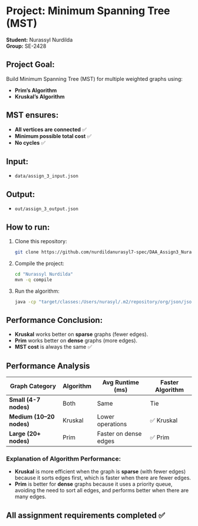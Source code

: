 # Project: Minimum Spanning Tree (MST)

**Student:** Nurassyl Nurdilda  
**Group:** SE-2428  

## Project Goal: 
Build Minimum Spanning Tree (MST) for multiple weighted graphs using:
- **Prim’s Algorithm**
- **Kruskal’s Algorithm**

## MST ensures:
- **All vertices are connected** ✅
- **Minimum possible total cost** ✅
- **No cycles** ✅

## Input: 
- `data/assign_3_input.json`  

## Output: 
- `out/assign_3_output.json`

## How to run:
1. Clone this repository:
    ```bash
    git clone https://github.com/nurdildanurasyl7-spec/DAA_Assign3_Nurassyl.git
    ```
2. Compile the project:
    ```bash
    cd "Nurassyl Nurdilda"
    mvn -q compile
    ```
3. Run the algorithm:
    ```bash
    java -cp "target/classes:/Users/nurasyl/.m2/repository/org/json/json/20240303/json-20240303.jar" mst.MainX
    ```

## Performance Conclusion:
- **Kruskal** works better on **sparse** graphs (fewer edges).
- **Prim** works better on **dense** graphs (more edges).
- **MST cost** is always the same ✅

## Performance Analysis

| Graph Category  | Algorithm | Avg Runtime (ms) | Faster Algorithm |
|-----------------|-----------|------------------|------------------|
| **Small (4-7 nodes)** | Both | Same | Tie |
| **Medium (10–20 nodes)** | Kruskal | Lower operations | ✅ Kruskal |
| **Large (20+ nodes)** | Prim | Faster on dense edges | ✅ Prim |

### Explanation of Algorithm Performance:
- **Kruskal** is more efficient when the graph is **sparse** (with fewer edges) because it sorts edges first, which is faster when there are fewer edges.
- **Prim** is better for **dense** graphs because it uses a priority queue, avoiding the need to sort all edges, and performs better when there are many edges.

## All assignment requirements completed ✅
